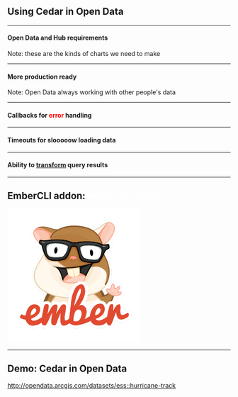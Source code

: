 <!-- .slide: data-background="img/esri-fed-summit-2017/bg-3.png" -->
## Using Cedar in Open Data

---

<!-- .slide: data-background="img/los-angeles-vision-zero-screenshot.png" class="slide light-background" -->
#### Open Data and Hub requirements

Note:
these are the kinds of charts we need to make

---

<!-- .slide: data-background="img/ready-640px-011217-N-9769S-207_Ready_for_Working_Party.jpg" -->
#### More production ready

Note:
Open Data always working with other people's data

---

<!-- .slide: data-background="img/Rock_Climbing_in_Mirabad_-_Nishapur.JPG" -->
#### Callbacks for <span style="color: red">error</span> handling

---

<!-- .slide: data-background="img/Costa-Rica-sloth-7s1.jpg" -->
#### Timeouts for slooooow loading data

---

<!-- .slide: data-background="img/butterfly-1536-12492745612Ryn.jpg" -->
#### Ability to [transform](http://esri.github.io/cedar/examples/transform.html)  query results

---

<!-- .slide: data-background="#cf483b" -->
## EmberCLI addon: <a href="https://www.npmjs.com/package/ember-cli-cedar" style="color: #fff">ember-cli-cedar</a>
<!-- .element: style="color: #f2d1cb" -->

<img src="img/emberjs-logo.png" class="transparent" height="300" width="300" />

---

<!-- .slide: data-background="img/esri-fed-summit-2017/bg-4.png" -->
## Demo: Cedar in Open Data

http://opendata.arcgis.com/datasets/ess::hurricane-track
